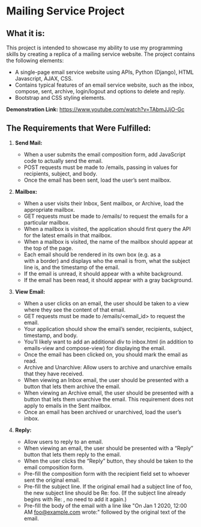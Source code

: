 # Mailing Service Project
## What it is:
This project is intended to showcase my ability to use my programming skills by creating a replica of a mailing service website. The project contains the following elements:
-  A single-page email service website using APIs, Python (Django), HTML Javascript, AJAX, CSS.
-  Contains typical features of an email service website, such as the inbox, compose, sent, archive, login/logout and options to delete and reply.
-  Bootstrap and CSS styling elements.

**Demonstration Link:** https://www.youtube.com/watch?v=TAbmJJjO-Gc

##  The Requirements that Were Fulfilled:
1.  **Send Mail:** 
    * When a user submits the email composition form, add JavaScript code to actually send the email.
    * POST requests must be made to /emails, passing in values for recipients, subject, and body.
    * Once the email has been sent, load the user’s sent mailbox.

2.  **Mailbox:**
    * When a user visits their Inbox, Sent mailbox, or Archive, load the appropriate mailbox.
    * GET requests must be made to /emails/<mailbox> to request the emails for a particular mailbox.
    * When a mailbox is visited, the application should first query the API for the latest emails in that mailbox.
    * When a mailbox is visited, the name of the mailbox should appear at the top of the page.
    * Each email should be rendered in its own box (e.g. as a <div> with a border) and displays who the email is from, what the subject line is, and the timestamp of the email.
    * If the email is unread, it should appear with a white background. 
    * If the email has been read, it should appear with a gray background.

3.  **View Email:**
    * When a user clicks on an email, the user should be taken to a view where they see the content of that email.
    * GET requests must be made to /emails/<email_id> to request the email.
    * Your application should show the email’s sender, recipients, subject, timestamp, and body.
    * You’ll likely want to add an additional div to inbox.html (in addition to emails-view and compose-view) for displaying the email. 
    * Once the email has been clicked on, you should mark the email as read. 
    * Archive and Unarchive: Allow users to archive and unarchive emails that they have received.
    * When viewing an Inbox email, the user should be presented with a button that lets them archive the email.
    * When viewing an Archive email, the user should be presented with a button that lets them unarchive the email. This requirement does not apply to emails in the Sent mailbox.
    * Once an email has been archived or unarchived, load the user’s inbox.

4.  **Reply:**
    * Allow users to reply to an email.
    * When viewing an email, the user should be presented with a “Reply” button that lets them reply to the email.
    * When the user clicks the “Reply” button, they should be taken to the email composition form.
    * Pre-fill the composition form with the recipient field set to whoever sent the original email.
    * Pre-fill the subject line. If the original email had a subject line of foo, the new subject line should be Re: foo. (If the subject line already begins with Re: , no need to add it again.)
    * Pre-fill the body of the email with a line like "On Jan 1 2020, 12:00 AM foo@example.com wrote:" followed by the original text of the email.
